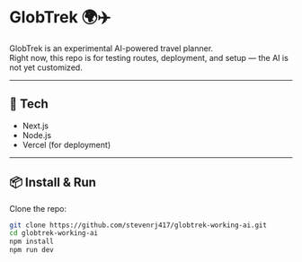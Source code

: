 # GlobTrek 🌍✈️

GlobTrek is an experimental AI-powered travel planner.  
Right now, this repo is for testing routes, deployment, and setup — the AI is not yet customized.  

---

## 🚀 Tech
- Next.js
- Node.js
- Vercel (for deployment)

---

## 📦 Install & Run

Clone the repo:
```bash
git clone https://github.com/stevenrj417/globtrek-working-ai.git
cd globtrek-working-ai
npm install
npm run dev
